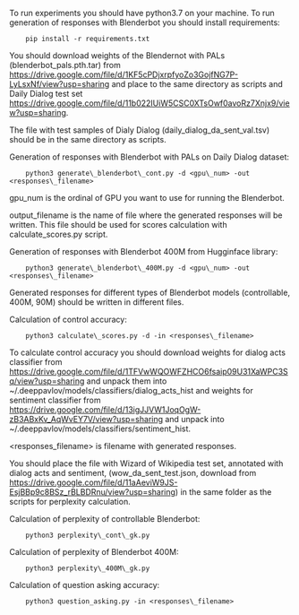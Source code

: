 To run experiments you should have python3.7 on your machine.
To run generation of responses with Blenderbot you should install requirements:

```
    pip install -r requirements.txt
```
You should download weights of the Blendernot with PALs (blenderbot_pals.pth.tar) from https://drive.google.com/file/d/1KF5cPDjxrpfyoZo3GojfNG7P-LyLsxNf/view?usp=sharing and place to the same directory as scripts and Daily Dialog test set https://drive.google.com/file/d/11b022IUiW5CSC0XTsOwf0avoRz7Xnjx9/view?usp=sharing.

The file with test samples of Dialy Dialog (daily\_dialog\_da\_sent\_val.tsv) should be in the same directory as scripts.

Generation of responses with Blenderbot with PALs on Daily Dialog dataset:

```
    python3 generate\_blenderbot\_cont.py -d <gpu\_num> -out <responses\_filename>
```

gpu\_num is the ordinal of GPU you want to use for running the Blenderbot.

output\_filename is the name of file where the generated responses will be written. This file should be used for scores calculation with calculate\_scores.py script.

Generation of responses with Blenderbot 400M from Hugginface library:

```
    python3 generate\_blenderbot\_400M.py -d <gpu\_num> -out <responses\_filename>
```

Generated responses for different types of Blenderbot models (controllable, 400M, 90M) should be written in different files.

Calculation of control accuracy:

```
    python3 calculate\_scores.py -d -in <responses\_filename>
```

To calculate control accuracy you should download weights for dialog acts classifier from https://drive.google.com/file/d/1TFVwWQOWFZHCO6fsaip09U31XaWPC3Sq/view?usp=sharing and unpack them into ~/.deeppavlov/models/classifiers/dialog\_acts\_hist and weights for sentiment classifier from https://drive.google.com/file/d/13igJJVW1JoqOgW-zB3ABxKv_AqWvEY7V/view?usp=sharing and unpack into ~/.deeppavlov/models/classifiers/sentiment\_hist.

<responses\_filename> is filename with generated responses.

You should place the file with Wizard of Wikipedia test set, annotated with dialog acts and sentiment, (wow\_da\_sent\_test.json, download from https://drive.google.com/file/d/11aAeviW9JS-EsjBBp9c8BSz_rBLBDRnu/view?usp=sharing) in the same folder as the scripts for perplexity calculation.

Calculation of perplexity of controllable Blenderbot:
```
    python3 perplexity\_cont\_gk.py
```

Calculation of perplexity of Blenderbot 400M:
```
    python3 perplexity\_400M\_gk.py
```

Calculation of question asking accuracy:

```
    python3 question_asking.py -in <responses\_filename>
```
